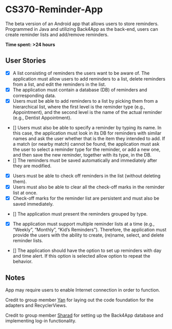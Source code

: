 # CS370-Reminder-App

The beta version of an Android app that allows users to store reminders. Programmed in Java and utilizing Back4App as the back-end, users can create reminder lists and add/remove reminders.

**Time spent: >24 hours**

## User Stories

- [x] A list consisting of reminders the users want to be aware of. The application must allow users to add reminders to a list, delete reminders from a list, and edit the reminders in the list.
- [x] The application must contain a database (DB) of reminders and corresponding data.
- [x] Users must be able to add reminders to a list by picking them from a hierarchical list, where the first level is the reminder type (e.g., Appointment), and the second level is the name of the actual reminder (e.g., Dentist Appointment).
- [] Users must also be able to specify a reminder by typing its name. In this case, the application must look in its DB for reminders with similar names and ask the user whether that is the item they intended to add. If a match (or nearby match) cannot be found, the application must ask the user to select a reminder type for the reminder, or add a new one, and then save the new reminder, together with its type, in the DB.
- [] The reminders must be saved automatically and immediately after they are modified.
- [x] Users must be able to check off reminders in the list (without deleting them).
- [x] Users must also be able to clear all the check-off marks in the reminder list at once.
- [x] Check-off marks for the reminder list are persistent and must also be saved immediately.
- [] The application must present the reminders grouped by type.
- [x] The application must support multiple reminder lists at a time (e.g., “Weekly”, “Monthly”, “Kid’s Reminders”). Therefore, the application must provide the users with the ability to create, (re)name, select, and delete reminder lists.
- [] The application should have the option to set up reminders with day and time alert. If this option is selected allow option to repeat the behavior.

## Notes
App may require users to enable Internet connection in order to function. 

Credit to group member <a href="https://github.com/yan-ye-0102" target=_blank>Yan</a> for laying out the code foundation for the adapters and RecyclerViews.

Credit to group member <a href="https://github.com/sharadpatel11" target=_blank>Sharad</a> for setting up the Back4App database and implementing log-in functionality. 
